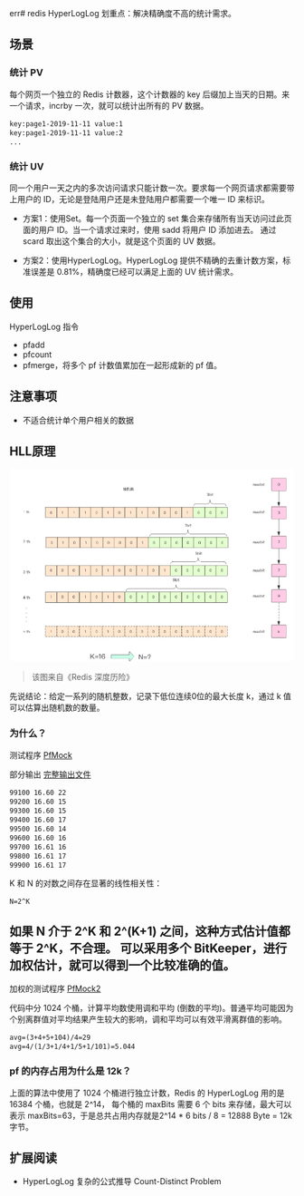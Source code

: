 err# redis HyperLogLog
划重点：解决精确度不高的统计需求。

## 场景
### 统计 PV

每个网页一个独立的 Redis 计数器，这个计数器的 key 后缀加上当天的日期。来一个请求，incrby 一次，就可以统计出所有的 PV 数据。
```
key:page1-2019-11-11 value:1
key:page1-2019-11-11 value:2
...
```

### 统计 UV

同一个用户一天之内的多次访问请求只能计数一次。要求每一个网页请求都需要带上用户的 ID，无论是登陆用户还是未登陆用户都需要一个唯一 ID 来标识。

- 方案1：使用Set。每一个页面一个独立的 set 集合来存储所有当天访问过此页面的用户 ID。当一个请求过来时，使用 sadd 将用户 ID 添加进去。
通过 scard 取出这个集合的大小，就是这个页面的 UV 数据。

- 方案2：使用HyperLogLog。HyperLogLog 提供不精确的去重计数方案，标准误差是 0.81%，精确度已经可以满足上面的 UV 统计需求。

## 使用
HyperLogLog 指令
- pfadd
- pfcount
- pfmerge，将多个 pf 计数值累加在一起形成新的 pf 值。

## 注意事项
- 不适合统计单个用户相关的数据

## HLL原理
![](./assets/HyperLogLog-internal.png)
> 该图来自《Redis 深度历险》

先说结论：给定一系列的随机整数，记录下低位连续0位的最大长度 k，通过 k 值可以估算出随机数的数量。

### 为什么？
测试程序 [PfMock](..\src\main\java\io\github\wdpm\redis\hyperloglog\PfMock.java)

部分输出 [完整输出文件](..\docs\PfMock-output.txt)
```
99100 16.60 22
99200 16.60 15
99300 16.60 15
99400 16.60 17
99500 16.60 14
99600 16.60 16
99700 16.61 16
99800 16.61 17
99900 16.61 17
```
K 和 N 的对数之间存在显著的线性相关性：
```
N=2^K
```
如果 N 介于 2^K 和 2^(K+1) 之间，这种方式估计值都等于 2^K，不合理。
可以采用多个 BitKeeper，进行加权估计，就可以得到一个比较准确的值。
---
加权的测试程序 [PfMock2](..\src\main\java\io\github\wdpm\redis\hyperloglog\PfMock2.java)

代码中分 1024 个桶，计算平均数使用调和平均 (倒数的平均)。普通平均可能因为个别离群值对平均结果产生较大的影响，调和平均可以有效平滑离群值的影响。
```
avg=(3+4+5+104)/4=29
avg=4/(1/3+1/4+1/5+1/101)=5.044
```
### pf 的内存占用为什么是 12k？
上面的算法中使用了 1024 个桶进行独立计数，Redis 的 HyperLogLog 用的是 16384 个桶，也就是 2^14，
每个桶的 maxBits 需要 6 个 bits 来存储，最大可以表示 maxBits=63，于是总共占用内存就是2^14 * 6 bits / 8  = 12888 Byte = 12k字节。

## 扩展阅读
- HyperLogLog 复杂的公式推导 Count-Distinct Problem